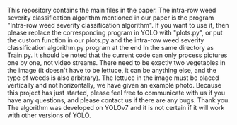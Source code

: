 This repository contains the main files in the paper.
The intra-row weed severity classification algorithm mentioned in our paper is the program "Intra-row weed severity classification algorithm".
If you want to use it, then please replace the corresponding program in YOLO with "plots.py", or put the custom function in our plots.py and the intra-row weed severity classification algorithm.py program at the end In the same directory as Train.py.
It should be noted that the current code can only process pictures one by one, not video streams.
There need to be exactly two vegetables in the image (it doesn't have to be lettuce, it can be anything else, and the type of weeds is also arbitrary).
The lettuce in the image must be placed vertically and not horizontally, we have given an example photo.
Because this project has just started, please feel free to communicate with us if you have any questions, and please contact us if there are any bugs. Thank you.
The algorithm was developed on YOLOv7 and it is not certain if it will work with other versions of YOLO.
